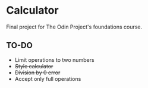 # Calculator
Final project for The Odin Project's foundations course.

## TO-DO
- Limit operations to two numbers
- ~~Style calculator~~
- ~~Division by 0 error~~
- Accept only full operations